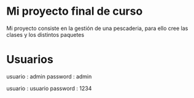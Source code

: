 # Mi proyecto final de curso

Mi proyecto consiste en la gestión de una pescaderia, para ello cree las clases 
y los distintos paquetes

# Usuarios

usuario : admin
password : admin

usuario : usuario
password : 1234
